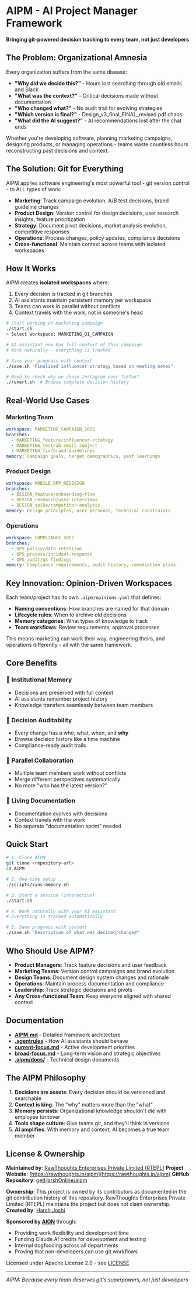 # AIPM - AI Project Manager Framework

**Bringing git-powered decision tracking to every team, not just developers**

## The Problem: Organizational Amnesia

Every organization suffers from the same disease:
- **"Why did we decide this?"** - Hours lost searching through old emails and Slack
- **"What was the context?"** - Critical decisions made without documentation
- **"Who changed what?"** - No audit trail for evolving strategies
- **"Which version is final?"** - Design_v3_final_FINAL_revised.pdf chaos
- **"What did the AI suggest?"** - AI recommendations lost after the chat ends

Whether you're developing software, planning marketing campaigns, designing products, or managing operations - teams waste countless hours reconstructing past decisions and context.

## The Solution: Git for Everything

AIPM applies software engineering's most powerful tool - git version control - to ALL types of work:

- **Marketing**: Track campaign evolution, A/B test decisions, brand guideline changes
- **Product Design**: Version control for design decisions, user research insights, feature prioritization
- **Strategy**: Document pivot decisions, market analysis evolution, competitive responses
- **Operations**: Process changes, policy updates, compliance decisions
- **Cross-functional**: Maintain context across teams with isolated workspaces

## How It Works

AIPM creates **isolated workspaces** where:
1. Every decision is tracked in git branches
2. AI assistants maintain persistent memory per workspace
3. Teams can work in parallel without conflicts
4. Context travels with the work, not in someone's head

```bash
# Start working on marketing campaign
./start.sh
> Select workspace: MARKETING_Q1_CAMPAIGN

# AI assistant now has full context of this campaign
# Work naturally - everything is tracked

# Save your progress with context
./save.sh "Finalized influencer strategy based on meeting notes"

# Need to check why we chose Instagram over TikTok?
./revert.sh  # Browse complete decision history
```

## Real-World Use Cases

### Marketing Team
```yaml
workspace: MARKETING_CAMPAIGN_2025
branches:
  - MARKETING_feature/influencer-strategy
  - MARKETING_test/ab-email-subject
  - MARKETING_fix/brand-guidelines
memory: Campaign goals, target demographics, past learnings
```

### Product Design
```yaml
workspace: MOBILE_APP_REDESIGN
branches:
  - DESIGN_feature/onboarding-flow
  - DESIGN_research/user-interviews
  - DESIGN_spike/competitor-analysis
memory: Design principles, user personas, technical constraints
```

### Operations
```yaml
workspace: COMPLIANCE_SOC2
branches:
  - OPS_policy/data-retention
  - OPS_process/incident-response
  - OPS_audit/q4-findings
memory: Compliance requirements, audit history, remediation plans
```

## Key Innovation: Opinion-Driven Workspaces

Each team/project has its own `.aipm/opinions.yaml` that defines:
- **Naming conventions**: How branches are named for that domain
- **Lifecycle rules**: When to archive old decisions
- **Memory categories**: What types of knowledge to track
- **Team workflows**: Review requirements, approval processes

This means marketing can work their way, engineering theirs, and operations differently - all with the same framework.

## Core Benefits

### 🧠 Institutional Memory
- Decisions are preserved with full context
- AI assistants remember project history
- Knowledge transfers seamlessly between team members

### 📝 Decision Auditability
- Every change has a who, what, when, and **why**
- Browse decision history like a time machine
- Compliance-ready audit trails

### 👥 Parallel Collaboration
- Multiple team members work without conflicts
- Merge different perspectives systematically
- No more "who has the latest version?"

### 🔄 Living Documentation
- Documentation evolves with decisions
- Context travels with the work
- No separate "documentation sprint" needed

## Quick Start

```bash
# 1. Clone AIPM
git clone <repository-url>
cd AIPM

# 2. One-time setup
./scripts/sync-memory.sh

# 3. Start a session (interactive)
./start.sh

# 4. Work naturally with your AI assistant
# Everything is tracked automatically

# 5. Save progress with context
./save.sh "Description of what was decided/changed"
```

## Who Should Use AIPM?

- **Product Managers**: Track feature decisions and user feedback
- **Marketing Teams**: Version control campaigns and brand evolution
- **Design Teams**: Document design system changes and rationale
- **Operations**: Maintain process documentation and compliance
- **Leadership**: Track strategic decisions and pivots
- **Any Cross-functional Team**: Keep everyone aligned with shared context

## Documentation

- **[AIPM.md](./AIPM.md)** - Detailed framework architecture
- **[.agentrules](./.agentrules)** - How AI assistants should behave
- **[current-focus.md](./current-focus.md)** - Active development priorities
- **[broad-focus.md](./broad-focus.md)** - Long-term vision and strategic objectives
- **[.aipm/docs/](./.aipm/docs/)** - Technical design documents

## The AIPM Philosophy

1. **Decisions are assets**: Every decision should be versioned and searchable
2. **Context is king**: The "why" matters more than the "what"
3. **Memory persists**: Organizational knowledge shouldn't die with employee turnover
4. **Tools shape culture**: Give teams git, and they'll think in versions
5. **AI amplifies**: With memory and context, AI becomes a true team member

## License & Ownership

**Maintained by**: [RawThoughts Enterprises Private Limited (RTEPL)](https://rawthoughts.in)
**Project Website**: [https://rawthoughts.in/aipm](https://rawthoughts.in/aipm)
**GitHub Repository**: [getHarshOnline/aipm](https://github.com/getHarshOnline/aipm)

**Ownership**: This project is owned by its contributors as documented in the git contribution history of this repository. RawThoughts Enterprises Private Limited (RTEPL) maintains the project but does not claim ownership.
**Created by**: [Harsh Joshi](https://getharsh.in)

**Sponsored by [AION](https://aion.xyz)** through:
- Providing work flexibility and development time
- Funding Claude AI credits for development and testing
- Internal dogfooding across all departments
- Proving that non-developers can use git workflows

Licensed under Apache License 2.0 - see [LICENSE](./LICENSE)

---

*AIPM: Because every team deserves git's superpowers, not just developers*
